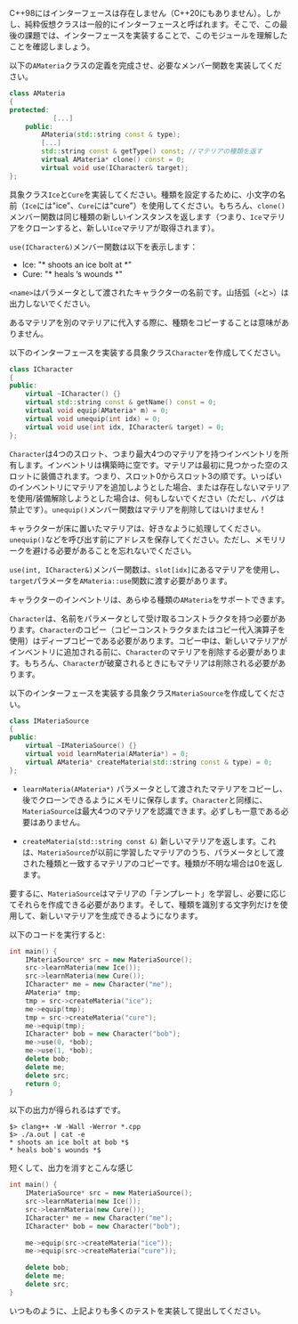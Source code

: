 C++98にはインターフェースは存在しません（C++20にもありません）。しかし、純粋仮想クラスは一般的にインターフェースと呼ばれます。そこで、この最後の課題では、インターフェースを実装することで、このモジュールを理解したことを確認しましょう。

以下の`AMateria`クラスの定義を完成させ、必要なメンバー関数を実装してください。

```c++
class AMateria
{
protected:
           [...]
    public:
        AMateria(std::string const & type);
        [...]
        std::string const & getType() const; //マテリアの種類を返す
        virtual AMateria* clone() const = 0;
        virtual void use(ICharacter& target);
};
```

具象クラス`Ice`と`Cure`を実装してください。種類を設定するために、小文字の名前（`Ice`には"ice"、`Cure`には"cure"）を使用してください。もちろん、`clone()`メンバー関数は同じ種類の新しいインスタンスを返します（つまり、`Ice`マテリアをクローンすると、新しい`Ice`マテリアが取得されます）。

`use(ICharacter&)`メンバー関数は以下を表示します：
* Ice: "* shoots an ice bolt at <name> *"
* Cure: "* heals <name>’s wounds *"

`<name>`はパラメータとして渡されたキャラクターの名前です。山括弧（`<`と`>`）は出力しないでください。

あるマテリアを別のマテリアに代入する際に、種類をコピーすることは意味がありません。

以下のインターフェースを実装する具象クラス`Character`を作成してください。

```c++
class ICharacter
{
public:
    virtual ~ICharacter() {}
    virtual std::string const & getName() const = 0;
    virtual void equip(AMateria* m) = 0;
    virtual void unequip(int idx) = 0;
    virtual void use(int idx, ICharacter& target) = 0;
};
```

`Character`は4つのスロット、つまり最大4つのマテリアを持つインベントリを所有します。インベントリは構築時に空です。マテリアは最初に見つかった空のスロットに装備されます。つまり、スロット0からスロット3の順です。いっぱいのインベントリにマテリアを追加しようとした場合、または存在しないマテリアを使用/装備解除しようとした場合は、何もしないでください（ただし、バグは禁止です）。`unequip()`メンバー関数はマテリアを削除してはいけません！

キャラクターが床に置いたマテリアは、好きなように処理してください。
`unequip()`などを呼び出す前にアドレスを保存してください。ただし、メモリリークを避ける必要があることを忘れないでください。

`use(int, ICharacter&)`メンバー関数は、`slot[idx]`にあるマテリアを使用し、`target`パラメータを`AMateria::use`関数に渡す必要があります。

キャラクターのインベントリは、あらゆる種類の`AMateria`をサポートできます。

`Character`は、名前をパラメータとして受け取るコンストラクタを持つ必要があります。`Character`のコピー（コピーコンストラクタまたはコピー代入演算子を使用）はディープコピーである必要があります。コピー中は、新しいマテリアがインベントリに追加される前に、`Character`のマテリアを削除する必要があります。もちろん、`Character`が破棄されるときにもマテリアは削除される必要があります。

以下のインターフェースを実装する具象クラス`MateriaSource`を作成してください。

```c++
class IMateriaSource
{
public:
    virtual ~IMateriaSource() {}
    virtual void learnMateria(AMateria*) = 0;
    virtual AMateria* createMateria(std::string const & type) = 0;
};
```

* `learnMateria(AMateria*)`
パラメータとして渡されたマテリアをコピーし、後でクローンできるようにメモリに保存します。`Character`と同様に、`MateriaSource`は最大4つのマテリアを認識できます。必ずしも一意である必要はありません。

* `createMateria(std::string const &)`
新しいマテリアを返します。これは、`MateriaSource`が以前に学習したマテリアのうち、パラメータとして渡された種類と一致するマテリアのコピーです。種類が不明な場合は0を返します。

要するに、`MateriaSource`はマテリアの「テンプレート」を学習し、必要に応じてそれらを作成できる必要があります。そして、種類を識別する文字列だけを使用して、新しいマテリアを生成できるようになります。

以下のコードを実行すると:

```c++
int main() {
    IMateriaSource* src = new MateriaSource();
    src->learnMateria(new Ice());
    src->learnMateria(new Cure());
    ICharacter* me = new Character("me");
    AMateria* tmp;
    tmp = src->createMateria("ice");
    me->equip(tmp);
    tmp = src->createMateria("cure");
    me->equip(tmp);
    ICharacter* bob = new Character("bob");
    me->use(0, *bob);
    me->use(1, *bob);
    delete bob;
    delete me;
    delete src;
    return 0;
}
```

以下の出力が得られるはずです。

```
$> clang++ -W -Wall -Werror *.cpp
$> ./a.out | cat -e
* shoots an ice bolt at bob *$
* heals bob's wounds *$
```

短くして、出力を消すとこんな感じ

```c++
int main() {
    IMateriaSource* src = new MateriaSource();
    src->learnMateria(new Ice());
    src->learnMateria(new Cure());
    ICharacter* me = new Character("me");
    ICharacter* bob = new Character("bob");
    
	me->equip(src->createMateria("ice"));
    me->equip(src->createMateria("cure"));
    
	delete bob;
    delete me;
    delete src;
}
```

いつものように、上記よりも多くのテストを実装して提出してください。
